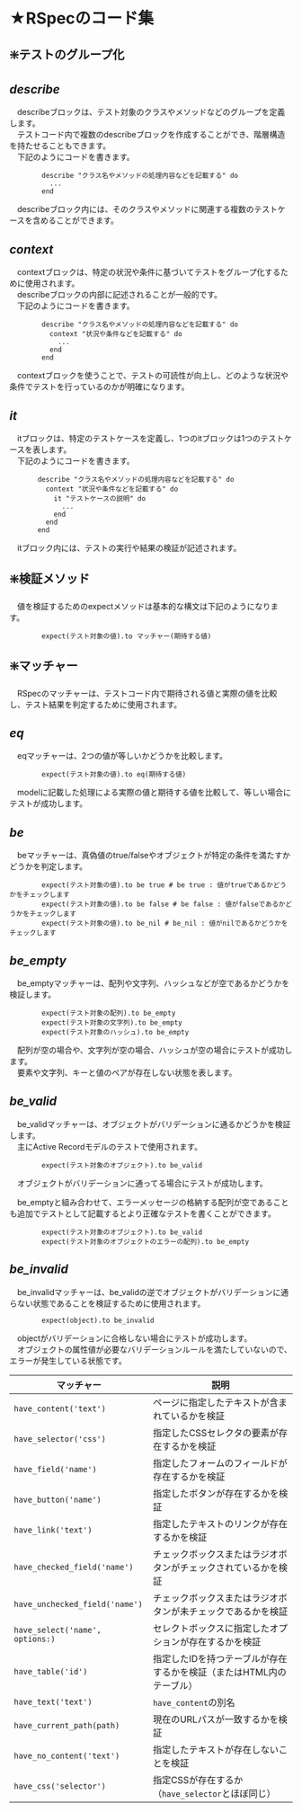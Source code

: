 # ★RSpecのコード集
## ❇️テストのグループ化

## ***describe***
　describeブロックは、テスト対象のクラスやメソッドなどのグループを定義します。<br>
　テストコード内で複数のdescribeブロックを作成することができ、階層構造を持たせることもできます。<br>
　下記のようにコードを書きます。<br>
```
        describe "クラス名やメソッドの処理内容などを記載する" do
          ...
        end

```
　describeブロック内には、そのクラスやメソッドに関連する複数のテストケースを含めることができます。<br>

## ***context***
　contextブロックは、特定の状況や条件に基づいてテストをグループ化するために使用されます。<br>
　describeブロックの内部に記述されることが一般的です。<br>
　下記のようにコードを書きます。<br>
```
        describe "クラス名やメソッドの処理内容などを記載する" do
          context "状況や条件などを記載する" do
            ...
          end
        end
```
　contextブロックを使うことで、テストの可読性が向上し、どのような状況や条件でテストを行っているのかが明確になります。<br>

## ***it***
　itブロックは、特定のテストケースを定義し、1つのitブロックは1つのテストケースを表します。<br>
　下記のようにコードを書きます。<br>
 ```
        describe "クラス名やメソッドの処理内容などを記載する" do
          context "状況や条件などを記載する" do
            it "テストケースの説明" do
              ...
            end
          end
        end
```
　itブロック内には、テストの実行や結果の検証が記述されます。<br>

## ❇️検証メソッド
　値を検証するためのexpectメソッドは基本的な構文は下記のようになります。<br>
```
        expect(テスト対象の値).to マッチャー(期待する値)
```

## ❇️マッチャー
　RSpecのマッチャーは、テストコード内で期待される値と実際の値を比較し、テスト結果を判定するために使用されます。<br>


## ***eq***
　eqマッチャーは、2つの値が等しいかどうかを比較します。<br>
```
        expect(テスト対象の値).to eq(期待する値)
```
　modelに記載した処理による実際の値と期待する値を比較して、等しい場合にテストが成功します。<br>

## ***be***
　beマッチャーは、真偽値のtrue/falseやオブジェクトが特定の条件を満たすかどうかを判定します。<br>
```
        expect(テスト対象の値).to be true # be true : 値がtrueであるかどうかをチェックします
        expect(テスト対象の値).to be false # be false : 値がfalseであるかどうかをチェックします
        expect(テスト対象の値).to be_nil # be_nil : 値がnilであるかどうかをチェックします
```

## ***be_empty***
　be_emptyマッチャーは、配列や文字列、ハッシュなどが空であるかどうかを検証します。<br>
```
        expect(テスト対象の配列).to be_empty
        expect(テスト対象の文字列).to be_empty
        expect(テスト対象のハッシュ).to be_empty
```
　配列が空の場合や、文字列が空の場合、ハッシュが空の場合にテストが成功します。<br>
　要素や文字列、キーと値のペアが存在しない状態を表します。<br>

## ***be_valid***
　be_validマッチャーは、オブジェクトがバリデーションに通るかどうかを検証します。<br>
　主にActive Recordモデルのテストで使用されます。<br>
```
        expect(テスト対象のオブジェクト).to be_valid
```
　オブジェクトがバリデーションに通ってる場合にテストが成功します。<br>

　be_emptyと組み合わせて、エラーメッセージの格納する配列が空であることも追加でテストとして記載するとより正確なテストを書くことができます。<br>
```
        expect(テスト対象のオブジェクト).to be_valid
        expect(テスト対象のオブジェクトのエラーの配列).to be_empty
```

## ***be_invalid***
　be_invalidマッチャーは、be_validの逆でオブジェクトがバリデーションに通らない状態であることを検証するために使用されます。<br>
```
        expect(object).to be_invalid
```
　objectがバリデーションに合格しない場合にテストが成功します。<br>
　オブジェクトの属性値が必要なバリデーションルールを満たしていないので、エラーが発生している状態です。<br>

| マッチャー                           | 説明                                    |
| ------------------------------- | ------------------------------------- |
| `have_content('text')`          | ページに指定したテキストが含まれているかを検証               |
| `have_selector('css')`          | 指定したCSSセレクタの要素が存在するかを検証               |
| `have_field('name')`            | 指定したフォームのフィールドが存在するかを検証               |
| `have_button('name')`           | 指定したボタンが存在するかを検証                      |
| `have_link('text')`             | 指定したテキストのリンクが存在するかを検証                 |
| `have_checked_field('name')`    | チェックボックスまたはラジオボタンがチェックされているかを検証       |
| `have_unchecked_field('name')`  | チェックボックスまたはラジオボタンが未チェックであるかを検証        |
| `have_select('name', options:)` | セレクトボックスに指定したオプションが存在するかを検証           |
| `have_table('id')`              | 指定したIDを持つテーブルが存在するかを検証（またはHTML内のテーブル） |
| `have_text('text')`             | `have_content`の別名                     |
| `have_current_path(path)`       | 現在のURLパスが一致するかを検証                     |
| `have_no_content('text')`       | 指定したテキストが存在しないことを検証                   |
| `have_css('selector')`          | 指定CSSが存在するか（`have_selector`とほぼ同じ）     |
